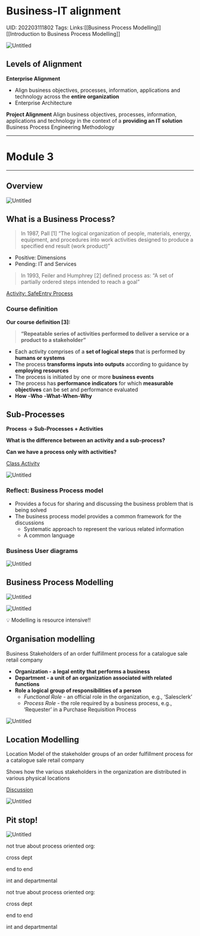# Business-IT alignment
UID: 202203111802
Tags:
Links:[[Business Process Modelling]] [[Introduction to Business Process Modelling]]



![Untitled](Biz%20Proc%20A%20381bc/Untitled.png)
## Levels of Alignment

**Enterprise Alignment**
- Align business objectives, processes, information, applications and technology across the **entire organization**
- Enterprise Architecture

**Project Alignment**
Align business objectives, processes, information, applications and technology in the context of a **providing an IT solution**
Business Process Engineering Methodology


---

# Module 3

---

## Overview

![Untitled](Biz%20Proc%20A%20381bc/Untitled%2011.png)

## What is a Business Process?

> In 1987, Pall [1] “The logical organization of people, materials, energy, equipment, and procedures into work activities designed to produce a specified end result (work product)”
> 
- Positive: Dimensions
- Pending: IT and Services

> In 1993, Feiler and Humphrey [2] defined process as: “A set of partially ordered steps intended to reach a goal”
> 

[Activity: SafeEntry Process](Biz%20Proc%20A%20381bc/Activity%20S%20da9d6.md)

### Course definition

**Our course definition [3]:** 

> **“Repeatable series of activities performed to deliver a service or a product to a stakeholder”**
> 
- Each activity comprises of a **set of logical steps** that is performed by **humans or systems**
- The process **transforms inputs into outputs** according to guidance by **employing resources**
- The process is initiated by one or more **business events**
- The process has **performance indicators** for which **measurable objectives** can be set and performance evaluated
- **How** –**Who** –**What**–**When**–**Why**

## Sub-Processes

**Process → Sub-Processes + Activities**

**What is the difference between an activity and a sub-process?**

**Can we have a process only with activities?**

[Class Activity](Biz%20Proc%20A%20381bc/Class%20Acti%2041770.md)

![Untitled](Biz%20Proc%20A%20381bc/Untitled%2012.png)

### Reflect: Business Process model

- Provides a focus for sharing and discussing the business problem that is being solved
- The business process model provides a common framework for the discussions
    - Systematic approach to represent the various related information
    - A common language

### Business User diagrams

![Untitled](Biz%20Proc%20A%20381bc/Untitled%2013.png)

## Business Process Modelling

![Untitled](Biz%20Proc%20A%20381bc/Untitled%2014.png)

![Untitled](Biz%20Proc%20A%20381bc/Untitled%2015.png)

<aside>
💡 Modelling is resource intensive!!

</aside>

## Organisation modelling

Business Stakeholders of an order fulfillment process for a catalogue sale retail company

- **Organization - a legal entity that performs a business**
- **Department - a unit of an organization associated with related functions**
- **Role a logical group of responsibilities of a person**
    - *Functional Role* - an official role in the organization, e.g., ‘Salesclerk’
    - *Process Role* - the role required by a business process, e.g., ‘Requester’ in a Purchase
    Requisition Process
    

![Untitled](Biz%20Proc%20A%20381bc/Untitled%2016.png)

## Location Modelling

Location Model of the stakeholder groups of an order fulfillment process for a catalogue sale retail company

Shows how the various stakeholders in the organization are distributed in various physical locations

[Discussion](Biz%20Proc%20A%20381bc/Discussion%2025bc7.md)

![Untitled](Biz%20Proc%20A%20381bc/Untitled%2017.png)

## Pit stop!

![Untitled](Biz%20Proc%20A%20381bc/Untitled%2018.png)

not true about process oriented org:

cross dept

end to end

int and departmental

not true about process oriented org:

cross dept

end to end

int and departmental